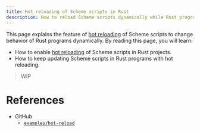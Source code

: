 ```yaml
---
title: Hot reloading of Scheme scripts in Rust
description: How to reload Scheme scripts dynamically while Rust programs keep running
---
```


This page explains the feature of [hot reloading][hot-reload] of Scheme scripts to change behavior of Rust programs dynamically. By reading this page, you will learn:

- How to enable [hot reloading][hot-reload] of Scheme scripts in Rust projects.
- How to keep updating Scheme scripts in Rust programs with hot reloading.

> WIP

# References

- GitHub
  - [`examples/hot-reload`](https://github.com/raviqqe/stak/tree/main/examples)

[hot-reload]: https://en.wikipedia.org/wiki/Hot_swapping#Software
